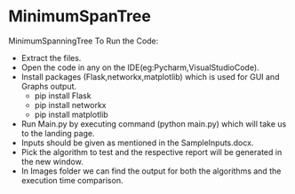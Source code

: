 # MinimumSpanTree

MinimumSpanningTree
To Run the Code:

- Extract the files.
- Open the code in any on the IDE(eg:Pycharm,VisualStudioCode).
- Install packages (Flask,networkx,matplotlib) which is used for GUI and Graphs output.
	- pip install Flask
	- pip install networkx
	- pip install matplotlib
- Run Main.py by executing command (python main.py) which will take us  to the landing page.
- Inputs should be given as mentioned in the SampleInputs.docx.
- Pick the algorithm to test and the respective report will be generated in the new window.
- In Images folder we can find the output for both the algorithms and the execution time comparison.

